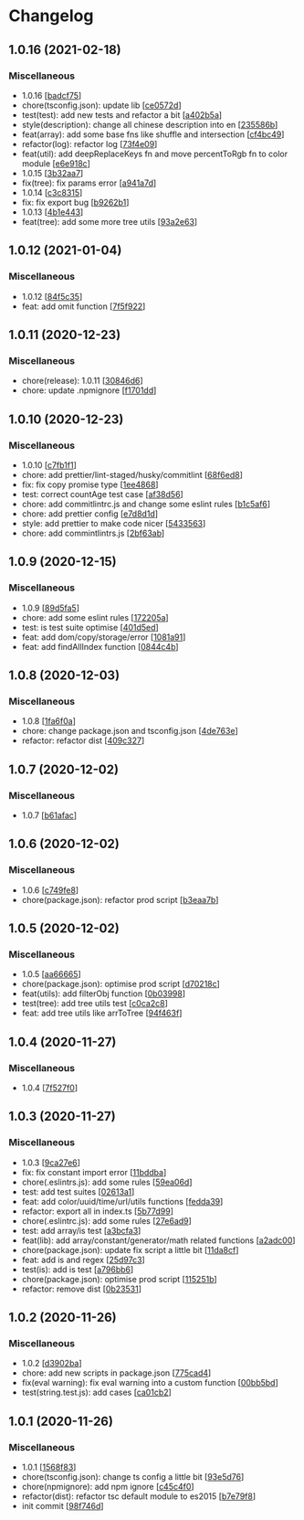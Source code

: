 # Changelog

<a name="1.0.16"></a>
## 1.0.16 (2021-02-18)

### Miscellaneous

-  1.0.16 [[badcf75](https://github.com/Zhaocl1997/easy-fns-ts/commit/badcf7596618932008085a78338f4f7940eaf818)]
-  chore(tsconfig.json): update lib [[ce0572d](https://github.com/Zhaocl1997/easy-fns-ts/commit/ce0572d0e8e9c6bed9af4853b70bdb5564cf6af9)]
-  test(test): add new tests and refactor a bit [[a402b5a](https://github.com/Zhaocl1997/easy-fns-ts/commit/a402b5ad9f0feecb5237d1f9ce140814da27ecd3)]
-  style(description): change all chinese description into en [[235586b](https://github.com/Zhaocl1997/easy-fns-ts/commit/235586b6ef213aa14d7c32504a9b41ae1cae8350)]
-  feat(array): add some base fns like shuffle and intersection [[cf4bc49](https://github.com/Zhaocl1997/easy-fns-ts/commit/cf4bc49f0cc621ad981e236626aa05006e58a6f0)]
-  refactor(log): refactor log [[73f4e09](https://github.com/Zhaocl1997/easy-fns-ts/commit/73f4e098288e77d8dd9f1fd7ec73f780e74b4c33)]
-  feat(util): add deepReplaceKeys fn and move percentToRgb fn to color module [[e6e918c](https://github.com/Zhaocl1997/easy-fns-ts/commit/e6e918c4eaceaabe5b54e9d7309a8b4cc3dc2fdd)]
-  1.0.15 [[3b32aa7](https://github.com/Zhaocl1997/easy-fns-ts/commit/3b32aa7f240d7be4816e8c6759bb47d177527192)]
-  fix(tree): fix params error [[a941a7d](https://github.com/Zhaocl1997/easy-fns-ts/commit/a941a7da9f9b3b96e1db044fb08b273ab5e18c60)]
-  1.0.14 [[c3c8315](https://github.com/Zhaocl1997/easy-fns-ts/commit/c3c8315f1061483d388aa55dcde34c1309607cf9)]
-  fix: fix export bug [[b9262b1](https://github.com/Zhaocl1997/easy-fns-ts/commit/b9262b1328a60d7e44eb4fbd84378abd017dc528)]
-  1.0.13 [[4b1e443](https://github.com/Zhaocl1997/easy-fns-ts/commit/4b1e443b77b11590730272b100a6f06ffd7d70ce)]
-  feat(tree): add some more tree utils [[93a2e63](https://github.com/Zhaocl1997/easy-fns-ts/commit/93a2e63a65ce56b56e9ca3d5a90a82d458588022)]


<a name="1.0.12"></a>
## 1.0.12 (2021-01-04)

### Miscellaneous

-  1.0.12 [[84f5c35](https://github.com/Zhaocl1997/easy-fns-ts/commit/84f5c353d788b85ba235806ea43e8fb14964ef74)]
-  feat: add omit function [[7f5f922](https://github.com/Zhaocl1997/easy-fns-ts/commit/7f5f922ad1502b7a20842e796283c6b3e05ca464)]


<a name="1.0.11"></a>
## 1.0.11 (2020-12-23)

### Miscellaneous

-  chore(release): 1.0.11 [[30846d6](https://github.com/Zhaocl1997/easy-fns-ts/commit/30846d61c54ebf73b102bbc205b85e0640c0416b)]
-  chore: update .npmignore [[f1701dd](https://github.com/Zhaocl1997/easy-fns-ts/commit/f1701ddf541fb1d64f3eb9d2fdd8582468d5ed81)]


<a name="1.0.10"></a>
## 1.0.10 (2020-12-23)

### Miscellaneous

-  1.0.10 [[c7fb1f1](https://github.com/Zhaocl1997/easy-fns-ts/commit/c7fb1f164a80b893ae747a2597277cbd9d227d52)]
-  chore: add prettier/lint-staged/husky/commitlint [[68f6ed8](https://github.com/Zhaocl1997/easy-fns-ts/commit/68f6ed8a1c3f3742317df18be9c5cdb51aba5dd6)]
-  fix: fix copy promise type [[1ee4868](https://github.com/Zhaocl1997/easy-fns-ts/commit/1ee48683b5919f65fdc305d22e157d65ba88ea67)]
-  test: correct countAge test case [[af38d56](https://github.com/Zhaocl1997/easy-fns-ts/commit/af38d560b0e9579b5300b9008d3ccd2f1c55d8f7)]
-  chore: add commitlintrc.js and change some eslint rules [[b1c5af6](https://github.com/Zhaocl1997/easy-fns-ts/commit/b1c5af6b935f681c9a672a7158612fba486cd5df)]
-  chore: add prettier config [[e7d8d1d](https://github.com/Zhaocl1997/easy-fns-ts/commit/e7d8d1de323a3027fa173e8e3be44775430e28ee)]
-  style: add prettier to make code nicer [[5433563](https://github.com/Zhaocl1997/easy-fns-ts/commit/5433563f5426a03303696a865d52748e4928e61c)]
-  chore: add commintlintrs.js [[2bf63ab](https://github.com/Zhaocl1997/easy-fns-ts/commit/2bf63abc883ca50714a4f3d6a0d00b41a486f7f3)]


<a name="1.0.9"></a>
## 1.0.9 (2020-12-15)

### Miscellaneous

-  1.0.9 [[89d5fa5](https://github.com/Zhaocl1997/easy-fns-ts/commit/89d5fa5dbd75c22ce980f86788147f907adce798)]
-  chore: add some eslint rules [[172205a](https://github.com/Zhaocl1997/easy-fns-ts/commit/172205a32078999b525d3c64aac0d68670e8cf47)]
-  test: is test suite optimise [[401d5ed](https://github.com/Zhaocl1997/easy-fns-ts/commit/401d5eda89b24a69e7ed6f7c891229f5fadb8305)]
-  feat: add dom/copy/storage/error [[1081a91](https://github.com/Zhaocl1997/easy-fns-ts/commit/1081a9110046c9c9a5f848fc01773ed9baf17830)]
-  feat: add findAllIndex function [[0844c4b](https://github.com/Zhaocl1997/easy-fns-ts/commit/0844c4b8c5c0ca37c5702862c884aeef286f78db)]


<a name="1.0.8"></a>
## 1.0.8 (2020-12-03)

### Miscellaneous

-  1.0.8 [[1fa6f0a](https://github.com/Zhaocl1997/easy-fns-ts/commit/1fa6f0a7179df329b093d73aa12e2c51e5cc4a0b)]
-  chore: change package.json and tsconfig.json [[4de763e](https://github.com/Zhaocl1997/easy-fns-ts/commit/4de763e8c1ac81fa20dc2b07b83887e448ee2087)]
-  refactor: refactor dist [[409c327](https://github.com/Zhaocl1997/easy-fns-ts/commit/409c3270be00270aedc0ac4f538c1e47cea2bccf)]


<a name="1.0.7"></a>
## 1.0.7 (2020-12-02)

### Miscellaneous

-  1.0.7 [[b61afac](https://github.com/Zhaocl1997/easy-fns-ts/commit/b61afac5aae57fb914258a4e5ce2ea23686d6003)]


<a name="1.0.6"></a>
## 1.0.6 (2020-12-02)

### Miscellaneous

-  1.0.6 [[c749fe8](https://github.com/Zhaocl1997/easy-fns-ts/commit/c749fe8d4ab98d6ffa504e9c3a70cf7e64e35f8d)]
-  chore(package.json): refactor prod script [[b3eaa7b](https://github.com/Zhaocl1997/easy-fns-ts/commit/b3eaa7b9a9a34f7888ea713a810972f32ca4dce0)]


<a name="1.0.5"></a>
## 1.0.5 (2020-12-02)

### Miscellaneous

-  1.0.5 [[aa66665](https://github.com/Zhaocl1997/easy-fns-ts/commit/aa66665751d1cee3865a74ec0730389ee487596b)]
-  chore(package.json): optimise prod script [[d70218c](https://github.com/Zhaocl1997/easy-fns-ts/commit/d70218c52c21d76b9ab7756fd852e0d125160d29)]
-  feat(utils): add filterObj function [[0b03998](https://github.com/Zhaocl1997/easy-fns-ts/commit/0b039986bd6c08cf12dedc8af7689f3016308872)]
-  test(tree): add tree utils test [[c0ca2c8](https://github.com/Zhaocl1997/easy-fns-ts/commit/c0ca2c890eed9c0f0113a6529cfae43dc7f69b99)]
-  feat: add tree utils like arrToTree [[94f463f](https://github.com/Zhaocl1997/easy-fns-ts/commit/94f463f767a020fc61dec1585884cf34f353af4a)]


<a name="1.0.4"></a>
## 1.0.4 (2020-11-27)

### Miscellaneous

-  1.0.4 [[7f527f0](https://github.com/Zhaocl1997/easy-fns-ts/commit/7f527f05b1a2982c9c818ef37504bca7ae2b5cbb)]


<a name="1.0.3"></a>
## 1.0.3 (2020-11-27)

### Miscellaneous

-  1.0.3 [[9ca27e6](https://github.com/Zhaocl1997/easy-fns-ts/commit/9ca27e6a66e6ad060c4ee8621242db12dcfed267)]
-  fix: fix constant import error [[11bddba](https://github.com/Zhaocl1997/easy-fns-ts/commit/11bddba6e1640798ba632ed84b4a0380836e6aa9)]
-  chore(.eslintrs.js): add some rules [[59ea06d](https://github.com/Zhaocl1997/easy-fns-ts/commit/59ea06dc8986e7da8b1e4651ce8db8ed7cc14ade)]
-  test: add test suites [[02613a1](https://github.com/Zhaocl1997/easy-fns-ts/commit/02613a1e68c34809946e03ed72bf9dc93e3ed3ef)]
-  feat: add color/uuid/time/url/utils functions [[fedda39](https://github.com/Zhaocl1997/easy-fns-ts/commit/fedda3966065de4698a6c4954aa888b21b075851)]
-  refactor: export all in index.ts [[5b77d99](https://github.com/Zhaocl1997/easy-fns-ts/commit/5b77d99a6f99b18451ac2e6936e86b3a67dfde3b)]
-  chore(.eslintrc.js): add some rules [[27e6ad9](https://github.com/Zhaocl1997/easy-fns-ts/commit/27e6ad93dd100335c0bda35b35600bdf30b2dc43)]
-  test: add array/is test [[a3bcfa3](https://github.com/Zhaocl1997/easy-fns-ts/commit/a3bcfa3c321c880fbb5e4e65a196b3a550433e04)]
-  feat(lib): add array/constant/generator/math related functions [[a2adc00](https://github.com/Zhaocl1997/easy-fns-ts/commit/a2adc00e8ff33a5ed03e349dd43c9cea324db2fb)]
-  chore(package.json): update fix script a little bit [[11da8cf](https://github.com/Zhaocl1997/easy-fns-ts/commit/11da8cf94da1b39778a2088ecc01e2e6ab578545)]
-  feat: add is and regex [[25d97c3](https://github.com/Zhaocl1997/easy-fns-ts/commit/25d97c39244bee8fa3eeeaa4f35b17683cb9648c)]
-  test(is): add is test [[a796bb6](https://github.com/Zhaocl1997/easy-fns-ts/commit/a796bb633d6bcf505c06936db796c68ba3f3c9af)]
-  chore(package.json): optimise prod script [[115251b](https://github.com/Zhaocl1997/easy-fns-ts/commit/115251b27073d4ee20eb501adfd80eca9ccb9f86)]
-  refactor: remove dist [[0b23531](https://github.com/Zhaocl1997/easy-fns-ts/commit/0b235311a1bc85f8240cc1fb4266feea1d950327)]


<a name="1.0.2"></a>
## 1.0.2 (2020-11-26)

### Miscellaneous

-  1.0.2 [[d3902ba](https://github.com/Zhaocl1997/easy-fns-ts/commit/d3902baf7f028639dc0dbda00199a1a1af927967)]
-  chore: add new scripts in package.json [[775cad4](https://github.com/Zhaocl1997/easy-fns-ts/commit/775cad4239774c838852733ada22199ee3bb03e8)]
-  fix(eval warning): fix eval warning into a custom function [[00bb5bd](https://github.com/Zhaocl1997/easy-fns-ts/commit/00bb5bd2705ff6831bab19063d93645b3d36af14)]
-  test(string.test.js): add cases [[ca01cb2](https://github.com/Zhaocl1997/easy-fns-ts/commit/ca01cb26a34c8528aa23a618379b96950c9923c1)]


<a name="1.0.1"></a>
## 1.0.1 (2020-11-26)

### Miscellaneous

-  1.0.1 [[1568f83](https://github.com/Zhaocl1997/easy-fns-ts/commit/1568f83fde6c5c497e5499b19858deb856db1722)]
-  chore(tsconfig.json): change ts config a little bit [[93e5d76](https://github.com/Zhaocl1997/easy-fns-ts/commit/93e5d764f8f38a83d59c3c010c067fe943e39b2f)]
-  chore(npmignore): add npm ignore [[c45c4f0](https://github.com/Zhaocl1997/easy-fns-ts/commit/c45c4f0de89b1ac7df73483f9f577cc99a8f4419)]
-  refactor(dist): refactor tsc default module to es2015 [[b7e79f8](https://github.com/Zhaocl1997/easy-fns-ts/commit/b7e79f819a0c60d6c9b6c79d8236e2744775e0ec)]
-  init commit [[98f746d](https://github.com/Zhaocl1997/easy-fns-ts/commit/98f746d37902b39e8f489ff9aae6471ac5d71b2b)]


